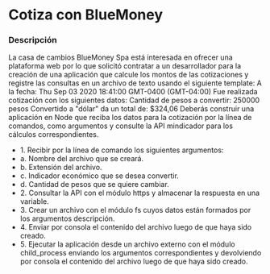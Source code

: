   <h1> Cotiza con BlueMoney </h1>

  <h3> Descripción</h3> 
  <p>
    La casa de cambios BlueMoney Spa está interesada en ofrecer una plataforma web por lo
    que solicitó contratar a un desarrollador para la creación de una aplicación que calcule los
    montos de las cotizaciones y registre las consultas en un archivo de texto usando el
    siguiente template:
    A la fecha: Thu Sep 03 2020 18:41:00 GMT-0400 (GMT-04:00)
    Fue realizada cotización con los siguientes datos:
    Cantidad de pesos a convertir: 250000 pesos
    Convertido a "dólar" da un total de:
    $324,06
    Deberás construir una aplicación en Node que reciba los datos para la cotización por la línea
    de comandos, como argumentos y consulte la API mindicador para los cálculos
    correspondientes.
  </p>

  <ul>
    <li> 1. Recibir por la línea de comando los siguientes argumentos:</li>
    <li> a. Nombre del archivo que se creará.</li>
    <li> b. Extensión del archivo.</li>
    <li> c. Indicador económico que se desea convertir.</li>
    <li> d. Cantidad de pesos que se quiere cambiar.</li>
    <li>2. Consultar la API con el módulo https y almacenar la respuesta en una variable.</li>
    <li>3. Crear un archivo con el módulo fs cuyos datos están formados por los argumentos
      descripción.</li>
    <li> 4. Enviar por consola el contenido del archivo luego de que haya sido creado.</li>
    <li> 5. Ejecutar la aplicación desde un archivo externo con el módulo child_process
      enviando los argumentos correspondientes y devolviendo por consola el contenido
      del archivo luego de que haya sido creado.</li>
  </ul>
